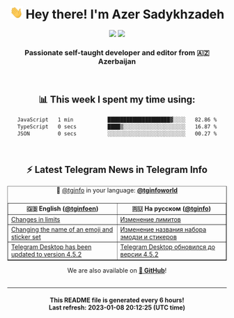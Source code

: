 <div align="center">
	<div>
		<h1>
      <img src="./assets/hi.gif" width="30px"> Hey there! I'm Azer Sadykhzadeh
    </h1>
    <img height="18" src="https://komarev.com/ghpvc/?username=sadykhzadeh&label=Views&color=2081c1&style=flat-square" />
		<a href="https://wakatime.com/@Azer"> <img height="18" src="https://wakatime.com/badge/user/f80ae27a-c328-426f-a381-bc84136e2dd6.svg" /> </a>
    <h3>
      Passionate self-taught developer and editor from 🇦🇿 Azerbaijan
    </h3>
  </div>
  <br>

<h2>📊 This week I spent my time using:</h2>

<!--START_SECTION:waka-->

```text
JavaScript   1 min           ████████████████████▓░░░░   82.86 %
TypeScript   0 secs          ████▒░░░░░░░░░░░░░░░░░░░░   16.87 %
JSON         0 secs          ░░░░░░░░░░░░░░░░░░░░░░░░░   00.27 %
```

<!--END_SECTION:waka-->

<br>

<h2>⚡️ Latest Telegram News in Telegram Info</h2>
  <table border>
		<tr>
			<th width="50%">🇬🇧 English (<a href="https://t.me/tginfoen">@tginfoen</a>)</th>
			<th>🇷🇺 На русском (<a href="https://t.me/tginfo">@tginfo</a>)</th>
		</tr>
		<caption>🚩 <a href="https://t.me/tginfo">@tginfo</a> in your language: <a href="https://t.me/tginfoworld"><b>@tginfoworld</b></a><caption/>
  <tr><td><a href="https://t.me/tginfoen/1594">Changes in limits</a></td>
    <td><a href="https://t.me/tginfo/3565">Изменение лимитов </a></td></tr><tr><td><a href="https://t.me/tginfoen/1593">Changing the name of an emoji and sticker set</a></td>
    <td><a href="https://t.me/tginfo/3564">Изменение названия набора эмодзи и стикеров</a></td></tr><tr><td><a href="https://t.me/tginfoen/1592">Telegram Desktop has been updated to version 4.5.2</a></td>
    <td><a href="https://t.me/tginfo/3563">Telegram Desktop обновился до версии 4.5.2</a></td></tr>
</table>
We are also available on <a href="https://github.com/tginfo"><b>🐙 GitHub</b></a>!
</div>

<br>
<hr>
<h4 align="center">This README file is generated <b>every 6 hours</b>!</br>Last refresh: <b>2023-01-08 20:12:25 (UTC time)</b></h4>

